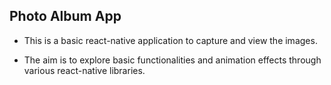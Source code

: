 ## Photo Album App

-   This is a basic react-native application to capture and view the images.

-   The aim is to explore basic functionalities and animation effects through various react-native libraries.
